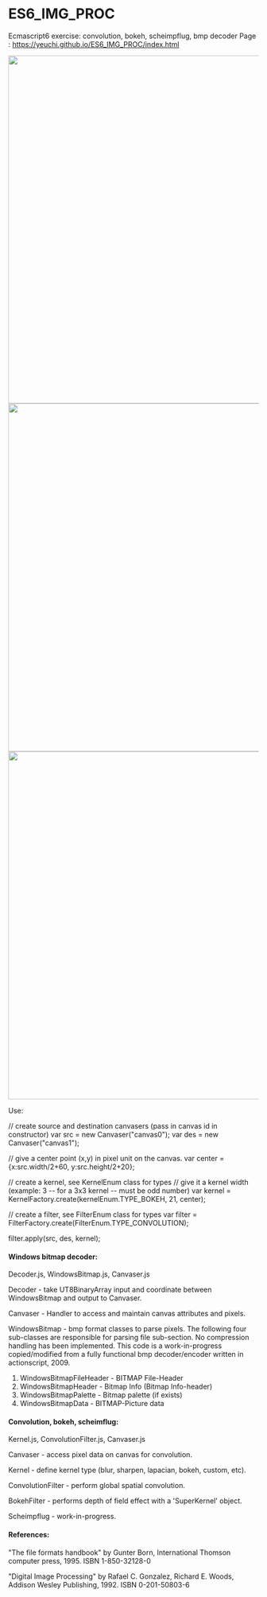 # ES6_IMG_PROC
Ecmascript6 exercise: convolution, bokeh, scheimpflug, bmp decoder
Page : https://yeuchi.github.io/ES6_IMG_PROC/index.html

<img width="700" src="https://user-images.githubusercontent.com/1282659/131425001-716f76ca-cf41-4544-b8a4-53889f960ecf.png">
<img width="700" src="https://user-images.githubusercontent.com/1282659/131425006-17b78531-7396-4cc9-bd53-ac4d4c8e3103.png">
<img width="700" src="https://user-images.githubusercontent.com/1282659/131425010-65775088-5d73-4d44-bd75-3a5f64d74983.png">


Use:

// create source and destination canvasers (pass in canvas id in constructor)
var src = new Canvaser("canvas0");
var des = new Canvaser("canvas1");

// give a center point (x,y) in pixel unit on the canvas.
var center = {x:src.width/2+60, y:src.height/2+20};

// create a kernel, see KernelEnum class for types
// give it a kernel width (example: 3 -- for a 3x3 kernel -- must be odd number)
var kernel = KernelFactory.create(kernelEnum.TYPE_BOKEH, 21, center);

// create a filter, see FilterEnum class for types
var filter = FilterFactory.create(FilterEnum.TYPE_CONVOLUTION);

filter.apply(src, des, kernel);


#### Windows bitmap decoder:
Decoder.js, WindowsBitmap.js, Canvaser.js

Decoder - take UT8BinaryArray input and coordinate between WindowsBitmap and output to Canvaser.

Canvaser - Handler to access and maintain canvas attributes and pixels.

WindowsBitmap - bmp format classes to parse pixels.
The following four sub-classes are responsible for parsing file sub-section.  No compression handling has been implemented.  This code is a work-in-progress copied/modified from a fully functional bmp decoder/encoder written in actionscript, 2009.  

1. WindowsBitmapFileHeader - BITMAP File-Header
2. WindowsBitmapHeader - Bitmap Info (Bitmap Info-header)
3. WindowsBitmapPalette - Bitmap palette (if exists)
4. WindowsBitmapData - BITMAP-Picture data

#### Convolution, bokeh, scheimflug:
Kernel.js, ConvolutionFilter.js, Canvaser.js

Canvaser - access pixel data on canvas for convolution.

Kernel - define kernel type (blur, sharpen, lapacian, bokeh, custom, etc).

ConvolutionFilter - perform global spatial convolution.

BokehFilter - performs depth of field effect with a 'SuperKernel' object.

Scheimpflug - work-in-progress.

#### References:

"The file formats handbook" by Gunter Born, International Thomson computer press, 1995.  ISBN 1-850-32128-0

"Digital Image Processing" by Rafael C. Gonzalez, Richard E. Woods, Addison Wesley Publishing, 1992.  ISBN 0-201-50803-6
